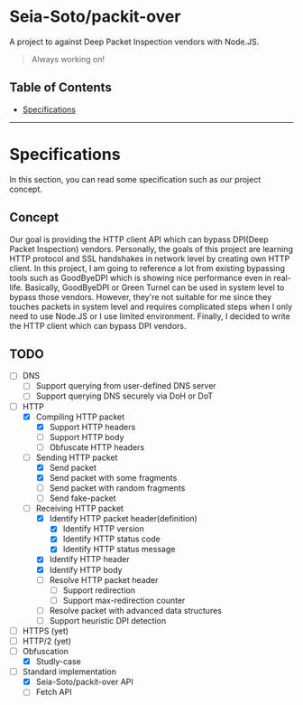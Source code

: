 # Seia-Soto/packit-over

A project to against Deep Packet Inspection vendors with Node.JS.

> Always working on!

## Table of Contents

- [Specifications](#Specifications)

----

# Specifications

In this section, you can read some specification such as our project concept.

## Concept

Our goal is providing the HTTP client API which can bypass DPI(Deep Packet Inspection) vendors.
Personally, the goals of this project are learning HTTP protocol and SSL handshakes in network level by creating own HTTP client.
In this project, I am going to reference a lot from existing bypassing tools such as GoodByeDPI which is showing nice performance even in real-life.
Basically, GoodByeDPI or Green Turnel can be used in system level to bypass those vendors.
However, they're not suitable for me since they touches packets in system level and requires complicated steps when I only need to use Node.JS or I use limited environment.
Finally, I decided to write the HTTP client which can bypass DPI vendors.

## TODO

- [ ] DNS
  - [ ] Support querying from user-defined DNS server
  - [ ] Support querying DNS securely via DoH or DoT
- [ ] HTTP
  - [x] Compiling HTTP packet
    - [x] Support HTTP headers
    - [ ] Support HTTP body
    - [ ] Obfuscate HTTP headers
  - [ ] Sending HTTP packet
    - [x] Send packet
    - [x] Send packet with some fragments
    - [ ] Send packet with random fragments
    - [ ] Send fake-packet
  - [ ] Receiving HTTP packet
    - [x] Identify HTTP packet header(definition)
      - [x] Identify HTTP version
      - [x] Identify HTTP status code
      - [x] Identify HTTP status message
    - [x] Identify HTTP header
    - [x] Identify HTTP body
    - [ ] Resolve HTTP packet header
      - [ ] Support redirection
      - [ ] Support max-redirection counter
    - [ ] Resolve packet with advanced data structures
    - [ ] Support heuristic DPI detection
- [ ] HTTPS (yet)
- [ ] HTTP/2 (yet)
- [ ] Obfuscation
  - [x] Studly-case
- [ ] Standard implementation
  - [x] Seia-Soto/packit-over API
  - [ ] Fetch API
